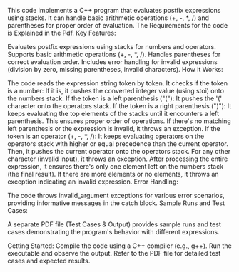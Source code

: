 This code implements a C++ program that evaluates postfix expressions using stacks. It can handle basic arithmetic operations (+, -, *, /) and parentheses for proper order of evaluation.
The Requirements for the code is Explained in the Pdf. 
Key Features:

Evaluates postfix expressions using stacks for numbers and operators.
Supports basic arithmetic operations (+, -, *, /).
Handles parentheses for correct evaluation order.
Includes error handling for invalid expressions (division by zero, missing parentheses, invalid characters).
How it Works:

The code reads the expression string token by token.
It checks if the token is a number:
If it is, it pushes the converted integer value (using stoi) onto the numbers stack.
If the token is a left parenthesis ("("):
It pushes the '(' character onto the operators stack.
If the token is a right parenthesis (")"):
It keeps evaluating the top elements of the stacks until it encounters a left parenthesis. This ensures proper order of operations.
If there's no matching left parenthesis or the expression is invalid, it throws an exception.
If the token is an operator (+, -, *, /):
It keeps evaluating operators on the operators stack with higher or equal precedence than the current operator.
Then, it pushes the current operator onto the operators stack.
For any other character (invalid input), it throws an exception.
After processing the entire expression, it ensures there's only one element left on the numbers stack (the final result).
If there are more elements or no elements, it throws an exception indicating an invalid expression.
Error Handling:

The code throws invalid_argument exceptions for various error scenarios, providing informative messages in the catch block.
Sample Runs and Test Cases:

A separate PDF file (Test Cases & Output) provides sample runs and test cases demonstrating the program's behavior with different expressions.

Getting Started:
Compile the code using a C++ compiler (e.g., g++).
Run the executable and observe the output.
Refer to the PDF file for detailed test cases and expected results.
